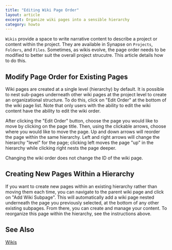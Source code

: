 ```yaml
---
title: "Editing Wiki Page Order"
layout: article
excerpt: Organize wiki pages into a sensible hierarchy
category: howto
---
```


`Wikis` provide a space to write narrative content to describe a project or content within the project. They are available in Synapse on `Projects`, `Folders`, and `Files`. Sometimes, as wikis evolve, the page order needs to be modified to better suit the overall project strucutre. This article details how to do this.

## Modify Page Order for Existing Pages

Wiki pages are created at a single level (hierarchy) by default. It is possible to nest sub-pages underneath other wiki pages at the project level to create an organizational structure. To do this, click on "Edit Order" at the bottom of the wiki page list. Note that only users with the ability to edit the wiki content have the ability to edit the wiki order.

After clicking the "Edit Order" button, choose the page you would like to move by clicking on the page title. Then, using the clickable arrows, choose where you would like to move the page. Up and down arrows will reorder the page within the same hierarchy. Left and right arrows will change the hierarchy "level" for the page; clicking left moves the page "up" in the hierarchy while clicking right nests the page deeper.

Changing the wiki order does not change the ID of the wiki page.

## Creating New Pages Within a Hierarchy

If you want to create new pages within an existing hierarchy rather than moving them each time, you can navigate to the parent wiki page and click on "Add Wiki Subpage". This will automatically add a wiki page nested underneath the page you previously selected, at the bottom of any other existing subpages. From there, you can create and manage your content. To reorganize this page within the hierarchy, see the instructions above.

## See Also

[Wikis](wikis.md)

